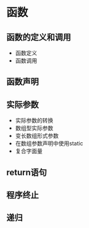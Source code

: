 # 函数
## 函数的定义和调用
- 函数定义
- 函数调用
## 函数声明
## 实际参数
- 实际参数的转换
- 数组型实际参数
- 变长数组形式参数
- 在数组参数声明中使用static
- 复合字面量
## return语句
## 程序终止
## 递归